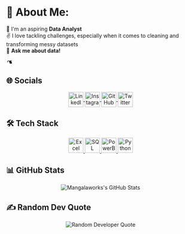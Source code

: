 <h1 class="heading-element" dir="auto">💫 About Me:</h1>

🔖 I'm an aspiring **Data Analyst**  
✌️ I love tackling challenges, especially when it comes to cleaning and transforming messy datasets  
🤝 **Ask me about data!**

<a id="user-content-socials" class="anchor" aria-label="Permalink: 🌐 Socials:" href="#-socials">
  <svg class="octicon octicon-link" viewBox="0 0 16 16" version="1.1" width="16" height="16" aria-hidden="true">
    <path fill-rule="evenodd" d="M11 5h3.5a.5.5 0 0 1 .5.5V9h-1V6H12V5zM10 4h4a1 1 0 0 1 1 1v6a1 1 0 0 1-1 1h-4a1 1 0 0 1-1-1V5a1 1 0 0 1 1-1zM3 7a3 3 0 1 1 6 0v2h-1V7a2 2 0 1 0-4 0v2H3V7z"/>
  </svg>
</a>

## 🌐 Socials

<p align="center">
  <a href="https://www.linkedin.com/in/Mangalanageshwari" target="blank">
    <img align="center" src="https://img.icons8.com/color/48/000000/linkedin.png" alt="LinkedIn" height="40" width="40" />
  </a>
  <a href="https://www.instagram.com/your-instagram/" target="blank">
    <img align="center" src="https://img.icons8.com/color/48/000000/instagram-new.png" alt="Instagram" height="40" width="40" />
  </a>
  <a href="https://github.com/mangalaworks" target="blank">
    <img align="center" src="https://img.icons8.com/color/48/000000/github.png" alt="GitHub" height="40" width="40" />
  </a>
  <a href="https://twitter.com/your-twitter" target="blank">
    <img align="center" src="https://img.icons8.com/color/48/000000/twitter.png" alt="Twitter" height="40" width="40" />
  </a>
</p>

## 🛠️ Tech Stack

<p align="center">
  <a href="https://www.microsoft.com/en-us/microsoft-365/excel" target="_blank"> <img src="https://img.icons8.com/color/48/000000/microsoft-excel-2019--v1.png" alt="Excel" width="40" height="40"/> </a>
  <a href="https://www.mysql.com/" target="_blank"> <img src="https://img.icons8.com/ios-filled/50/000000/mysql-logo.png" alt="SQL" width="40" height="40"/> </a>
  <a href="https://powerbi.microsoft.com/" target="_blank"> <img src="https://img.icons8.com/color/48/000000/power-bi.png" alt="PowerBI" width="40" height="40"/> </a>
  <a href="https://www.python.org/" target="_blank"> <img src="https://img.icons8.com/color/48/000000/python--v1.png" alt="Python" width="40" height="40"/> </a>
</p>



## 📊 GitHub Stats

<p align="center">
  <img src="https://github-readme-stats.vercel.app/api?username=mangalaworks&show_icons=true&count_private=true&hide_title=true&hide=prs&theme=radical" alt="Mangalaworks's GitHub Stats" />
</p>


## ✍️ Random Dev Quote

<p align="center">
  <img src="https://quotes-github-readme.vercel.app/api?type=horizontal&theme=radical" alt="Random Developer Quote" />
</p>

